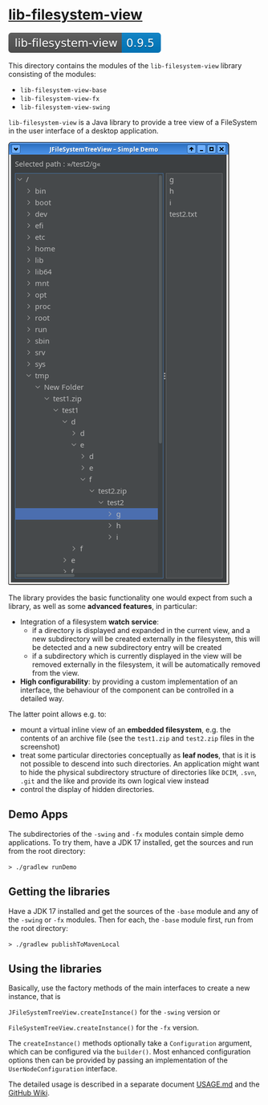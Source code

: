 # [lib-filesystem-view](https://github.com/berndmichaely/jem/lib-common/lib-filesystem-view)

![version](lib-filesystem-view-base/doc/shields/lib-filesystem-view.svg "version")

This directory contains the modules of the `lib-filesystem-view` library consisting of the modules:

* `lib-filesystem-view-base`
* `lib-filesystem-view-fx`
* `lib-filesystem-view-swing`

`lib-filesystem-view` is a Java library to provide a tree view of a FileSystem in the user interface of a desktop application.

![Screenshot of Demo App](lib-filesystem-view-base/doc/screenshots/Screenshot_lib-filesystem-view-swing_002.png "Screenshot of Demo App")

The library provides the basic functionality one would expect from such a library, as well as some **advanced features**, in particular:

* Integration of a filesystem **watch service**:
    * if a directory is displayed and expanded in the current view, and a new subdirectory will be created externally in the filesystem, this will be detected and a new subdirectory entry will be created
    * if a subdirectory which is currently displayed in the view will be removed externally in the filesystem, it will be automatically removed from the view.
* **High configurability**: by providing a custom implementation of an interface, the behaviour of the component can be controlled in a detailed way.

The latter point allows e.g. to:

* mount a virtual inline view of an **embedded filesystem**, e.g. the contents of an archive file (see the `test1.zip` and `test2.zip` files in the screenshot)
* treat some particular directories conceptually as **leaf nodes**, that is it is not possible to descend into such directories. An application might want to hide the physical subdirectory structure of directories like `DCIM`, `.svn`, `.git` and the like and provide its own logical view instead
* control the display of hidden directories.

## Demo Apps

The subdirectories of the `-swing` and `-fx` modules contain simple demo applications. To try them, have a JDK 17 installed, get the sources and run from the root directory:

`> ./gradlew runDemo`

## Getting the libraries

Have a JDK 17 installed and get the sources of the `-base` module and any of the `-swing` or `-fx` modules. Then for each, the `-base` module first, run from the root directory:

`> ./gradlew publishToMavenLocal`

## Using the libraries

Basically, use the factory methods of the main interfaces to create a new instance, that is

`JFileSystemTreeView.createInstance()` for the `-swing` version or

`FileSystemTreeView.createInstance()` for the `-fx` version.

The `createInstance()` methods optionally take a `Configuration` argument, which can be configured via the `builder()`. Most enhanced configuration options then can be provided by passing an implementation of the `UserNodeConfiguration` interface.

The detailed usage is described in a separate document [USAGE.md](USAGE.md) and the [GitHub Wiki](https://github.com/berndmichaely/lib-filesystem-view/wiki).
